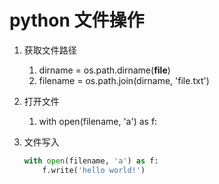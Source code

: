 # python 文件操作
1. 获取文件路径
   1. dirname = os.path.dirname(__file__)
   2. filename = os.path.join(dirname, 'file.txt')

2. 打开文件
   1. with open(filename, 'a') as f:

3. 文件写入
    ```python
    with open(filename, 'a') as f:
        f.write('hello world!')
    ```
